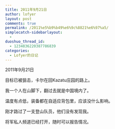 ```yaml
---
title: 2011年9月21日
author: lofyer
layout: post
comments: true
permalink: /2011%e5%b9%b49%e6%9c%8821%e6%97%a5/
simplecatch-sidebarlayout:
  - 
duoshuo_thread_id:
  - 1234836220387786839
categories:
  - Lofyer的日记
---
```

2011年9月21日

目标已被狙击，卡尔在回Kazatu庄园的路上。

我一个人在山脚下，翻过去就是中国境内了。

温度有点低，装备都在自适应背包里，应该没什么影响。

刚才路过了一支登山队员，他们没有发现我。

将军私人频道已经打开，随时可以报告情况。